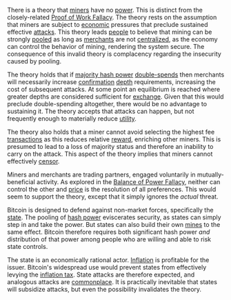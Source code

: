 There is a theory that [miners](Glossary#miner) have no [power](Glossary#power). This is distinct from the closely-related [Proof of Work Fallacy](Proof-of-Work-Fallacy). The theory rests on the assumption that miners are subject to [economic](Glossary#economy) pressures that preclude sustained effective [attacks](Glossary#attack). This theory leads [people](Glossary#person) to believe that mining can be strongly [pooled](Glossary#pooling) as long as [merchants](Glossary#merchant) are not [centralized](Glossary#centralization), as the economy can control the behavior of mining, rendering the system secure. The consequence of this invalid theory is complacency regarding the insecurity caused by pooling.

The theory holds that if [majority hash power](Glossary#majority-hash-power) [double-spends](Glossary#double-spend) then merchants will necessarily increase [confirmation](Glossary#confirmation) [depth](Glossary#depth) requirements, increasing the cost of subsequent attacks. At some point an equilibrium is reached where greater depths are considered sufficient for [exchange](Glossary#exchange). Given that this would preclude double-spending altogether, there would be no advantage to sustaining it. The theory accepts that attacks can happen, but not frequently enough to materially reduce [utility](Glossary#utility).

The theory also holds that a miner cannot avoid selecting the highest fee [transactions](Glossary#transaction) as this reduces relative [reward](Glossary#reward), enriching other miners. This is presumed to lead to a loss of majority status and therefore an inability to carry on the attack. This aspect of the theory implies that miners cannot effectively [censor](Glossary#censorship).

Miners and merchants are trading partners, engaged voluntarily in mutually-beneficial activity. As explored in the [Balance of Power Fallacy](Balance-of-Power-Fallacy), neither can control the other and [price](Glossary#price) is the resolution of all preferences. This would seem to support the theory, except that it simply ignores the *actual* threat.

Bitcoin is designed to defend against non-market forces, specifically the [state](Glossary#state). The pooling of [hash power](Glossary#hash-power) eviscerates security, as states can simply step in and take the power. But states can also build their own [mines](Glossary#mine) to the same effect. Bitcoin therefore requires both significant hash power *and* distribution of that power among people who are willing and able to risk state controls.

The state is an economically rational actor. [Inflation](Glossary#inflation) is profitable for the issuer. Bitcoin's widespread use would prevent states from effectively levying the [inflation tax](https://en.wikipedia.org/wiki/Seigniorage). State attacks are therefore expected, and analogous attacks are [commonplace](https://en.wikipedia.org/wiki/Foreign_exchange_controls). It is practically inevitable that states will subsidize attacks, but even the possibility invalidates the theory.

